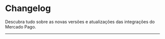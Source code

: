 # Changelog

Descubra tudo sobre as novas versões e atualizações das integrações do Mercado Pago.

---

